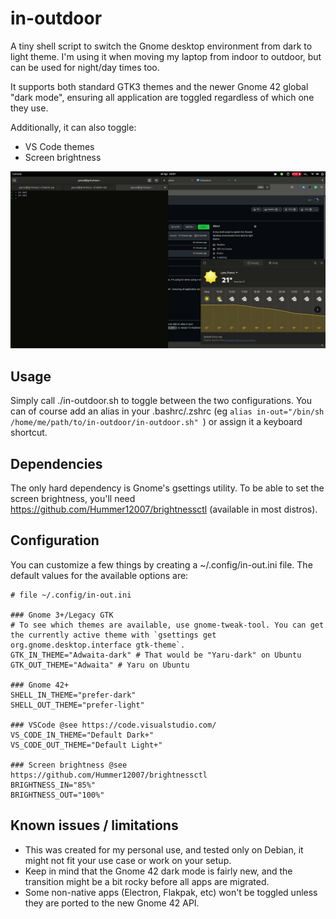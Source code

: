 # in-outdoor
A tiny shell script to switch the Gnome desktop environment from dark to light theme. I'm using it when moving my laptop from indoor to outdoor, but can be used for night/day times too.

It supports both standard GTK3 themes and the newer Gnome 42 global "dark mode", ensuring all application are toggled regardless of which one they use.

Additionally, it can also toggle:
- VS Code themes
- Screen brightness

![in-out.gif](in-out.gif)

## Usage
Simply call ./in-outdoor.sh to toggle between the two configurations. You can of course add an alias in your .bashrc/.zshrc (eg `alias in-out="/bin/sh /home/me/path/to/in-outdoor/in-outdoor.sh"
`) or assign it a keyboard shortcut.

## Dependencies
The only hard dependency is Gnome's gsettings utility. To be able to set the screen brightness, you'll need https://github.com/Hummer12007/brightnessctl (available in most distros).

## Configuration
You can customize a few things by creating a ~/.config/in-out.ini file.
The default values for the available options are:

```
# file ~/.config/in-out.ini

### Gnome 3+/Legacy GTK
# To see which themes are available, use gnome-tweak-tool. You can get the currently active theme with `gsettings get org.gnome.desktop.interface gtk-theme`.
GTK_IN_THEME="Adwaita-dark" # That would be "Yaru-dark" on Ubuntu
GTK_OUT_THEME="Adwaita" # Yaru on Ubuntu

### Gnome 42+
SHELL_IN_THEME="prefer-dark"
SHELL_OUT_THEME="prefer-light"

### VSCode @see https://code.visualstudio.com/
VS_CODE_IN_THEME="Default Dark+"
VS_CODE_OUT_THEME="Default Light+"

### Screen brightness @see https://github.com/Hummer12007/brightnessctl
BRIGHTNESS_IN="85%"
BRIGHTNESS_OUT="100%"

```

## Known issues / limitations

- This was created for my personal use, and tested only on Debian, it might not fit your use case or work on your setup. 
- Keep in mind that the Gnome 42 dark mode is fairly new, and the transition might be a bit rocky before all apps are migrated.
- Some non-native apps (Electron, Flakpak, etc) won't be toggled unless they are ported to the new Gnome 42 API.
